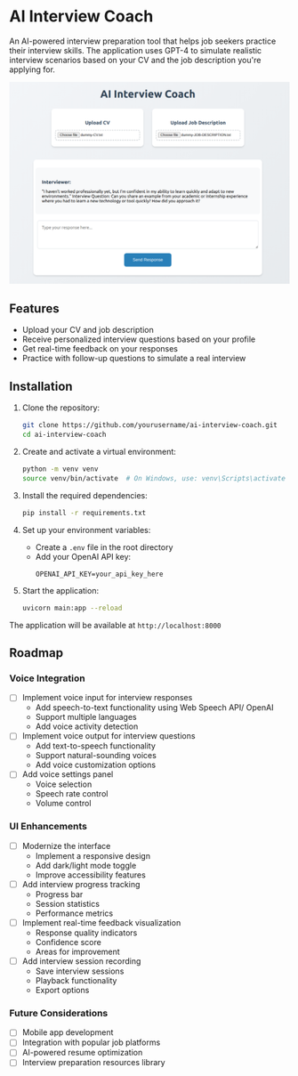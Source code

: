 # AI Interview Coach

An AI-powered interview preparation tool that helps job seekers practice their interview skills. The application uses GPT-4 to simulate realistic interview scenarios based on your CV and the job description you're applying for.

![AI Interview Coach Screenshot](assets/screenshot.png)

## Features
- Upload your CV and job description
- Receive personalized interview questions based on your profile
- Get real-time feedback on your responses
- Practice with follow-up questions to simulate a real interview

## Installation

1. Clone the repository:
   ```bash
   git clone https://github.com/yourusername/ai-interview-coach.git
   cd ai-interview-coach
   ```

2. Create and activate a virtual environment:
   ```bash
   python -m venv venv
   source venv/bin/activate  # On Windows, use: venv\Scripts\activate
   ```

3. Install the required dependencies:
   ```bash
   pip install -r requirements.txt
   ```

4. Set up your environment variables:
   - Create a `.env` file in the root directory
   - Add your OpenAI API key:
     ```
     OPENAI_API_KEY=your_api_key_here
     ```

5. Start the application:
   ```bash
   uvicorn main:app --reload
   ```

The application will be available at `http://localhost:8000`

## Roadmap

### Voice Integration
- [ ] Implement voice input for interview responses
  - Add speech-to-text functionality using Web Speech API/ OpenAI
  - Support multiple languages
  - Add voice activity detection
- [ ] Implement voice output for interview questions
  - Add text-to-speech functionality
  - Support natural-sounding voices
  - Add voice customization options
- [ ] Add voice settings panel
  - Voice selection
  - Speech rate control
  - Volume control

### UI Enhancements
- [ ] Modernize the interface
  - Implement a responsive design
  - Add dark/light mode toggle
  - Improve accessibility features
- [ ] Add interview progress tracking
  - Progress bar
  - Session statistics
  - Performance metrics
- [ ] Implement real-time feedback visualization
  - Response quality indicators
  - Confidence score
  - Areas for improvement
- [ ] Add interview session recording
  - Save interview sessions
  - Playback functionality
  - Export options

### Future Considerations
- [ ] Mobile app development
- [ ] Integration with popular job platforms
- [ ] AI-powered resume optimization
- [ ] Interview preparation resources library
